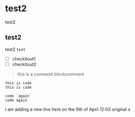 # test2
test2
## test2
test2 `test`

 - [ ] checkitout1
 - [ ] checkitout2

> this is a comment
> blockcomment

```
this is code
this is code
```

```
code `again`
code again
```


I am adding a new line here on the 9th of April 12:03
original
s
<!--stackedit_data:
eyJkaXNjdXNzaW9ucyI6eyJRRFlWalFsc2hEeFN3UU82Ijp7In
N0YXJ0Ijo4LCJlbmQiOjEzLCJ0ZXh0IjoidGVzdDIifX0sImNv
bW1lbnRzIjp7Ik1aTFZXU0xqY3hSVTlpeEsiOnsiZGlzY3Vzc2
lvbklkIjoiUURZVmpRbHNoRHhTd1FPNiIsInN1YiI6ImdoOjY3
ODc5MjEiLCJ0ZXh0IjoiSSBhbSBhZGRpbmcgYSBuZXcgY29tbW
VudCBoZXJlIG9uIHRoZSA5dGggb2YgQXByaWwiLCJjcmVhdGVk
IjoxNTU0ODA0MjUyMTQwfX0sImhpc3RvcnkiOlstMTY1MDI3MD
M1MywyNDA2NDQyNzIsLTE2NDgwMTQ0MTgsMTAxNzcxMjI5Miwx
MjQ3NDYzMDEzXX0=
-->